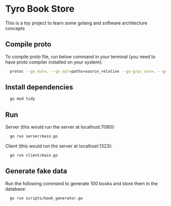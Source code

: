 
# Tyro Book Store

This is a toy project to learn some golang and software architecture concepts


## Compile proto

To compile proto file, run below command in your terminal (you need to have proto compiler installed on your system):

```bash
  protoc --go_out=. --go_opt=paths=source_relative --go-grpc_out=. --go-grpc_opt=paths=source_relative protos/bookstore.proto
```

## Install dependencies

```bash
  go mod tidy
```

## Run

Server (this would run the server at localhost:7080):

```bash
  go run server/main.go
```

Client (this would run the server at localhost:1323):

```bash
  go run client/main.go
```

## Generate fake data

Run the following command to generate 100 books and store them in the database:

```bash
  go run scripts/book_generator.go
```
